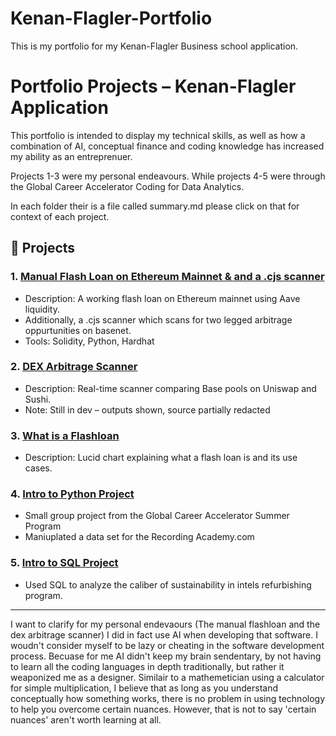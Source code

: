 # Kenan-Flagler-Portfolio
This is my portfolio for my Kenan-Flagler Business school application. 

# Portfolio Projects – Kenan-Flagler Application

This portfolio is intended to display my technical skills, as well as how a combination of AI, conceptual finance and 
coding knowledge has increased my ability as an entreprenuer. 

Projects 1-3 were my personal endeavours. While projects 4-5 were through the Global Career Accelerator Coding 
for Data Analytics. 

In each folder their is a file called summary.md please click on that for context of each
project. 

## 🚀 Projects

### 1. [Manual Flash Loan on Ethereum Mainnet & and a .cjs scanner](./flashloan-base/)
- Description: A working flash loan on Ethereum mainnet using Aave liquidity.
- Additionally, a .cjs scanner which scans for two legged arbitrage oppurtunities on basenet. 
- Tools: Solidity, Python, Hardhat

### 2. [DEX Arbitrage Scanner](./arb-scanner/)
- Description: Real-time scanner comparing Base pools on Uniswap and Sushi.
- Note: Still in dev – outputs shown, source partially redacted

### 3. [What is a Flashloan](./intro-sql/)
- Description: Lucid chart explaining what a flash loan is and its use cases. 

### 4. [Intro to Python Project](./intro-python/)
- Small group project from the Global Career Accelerator Summer Program
- Maniuplated a data set for the Recording Academy.com

### 5. [Intro to SQL Project](./intro-sql/)
- Used SQL to analyze the caliber of sustainability in intels refurbishing program.


---


I want to clarify for my personal endevaours (The manual flashloan and the dex arbitrage scanner) I did in fact use AI when developing that software. I woudn't consider myself to be lazy or cheating in the software development process. Becuase for me AI didn't keep my brain sendentary, by not having to learn all the coding languages in depth traditionally, but rather it weaponized me as a designer. Similair to a mathemetician using a calculator for simple multiplication, I believe that as long as you understand conceptually how something works, there is no problem in using technology to help you overcome certain nuances. However, that is not to say 'certain nuances' aren't worth learning at all. 
